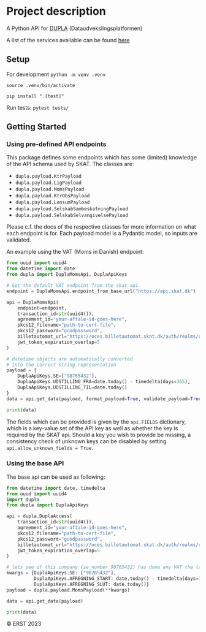 # Project description
A Python API for [DUPLA](https://dataudveksling.skat.dk/) (Dataudvekslingsplatformen)

A list of the services available can be found [here](https://dataudveksling.skat.dk/#/servicekatalog)

## Setup

For development
`python -m venv .venv`

`source .venv/bin/activate`

`pip install ".[test]"`

Run tests:
`pytest tests/`

## Getting Started

### Using pre-defined API endpoints

This package defines some endpoints which has some (limited) knowledge
of the API schema used by SKAT. The classes are:

* `dupla.payload.KtrPayload`
* `dupla.payload.LigPayload`
* `dupla.payload.MomsPayload`
* `dupla.payload.KtrObsPayload`
* `dupla.payload.LonsumPayload`
* `dupla.payload.SelskabSambeskatningPayload`
* `dupla.payload.SelskabSelvangivelsePayload`

Please c.f. the docs of the respective classes for more information
on what each endpoint is for. Each payload model is a Pydantic model, so inputs
are validated.


An example using the VAT (Moms in Danish) endpoint:

```python
from uuid import uuid4
from datetime import date
from dupla import DuplaMomsApi, DuplaApiKeys

# Get the default VAT endpoint from the skat api
endpoint = DuplaMomsApi.endpoint_from_base_url("https://api.skat.dk")

api = DuplaMomsApi(
    endpoint=endpoint,
    transaction_id=str(uuid4()),
    agreement_id="your-aftale-id-goes-here",
    pkcs12_filename="path-to-cert-file",
    pkcs12_password="goodpassword",
    billetautomat_url="https://oces.billetautomat.skat.dk/auth/realms/oces/certificates/cert",
    jwt_token_expiration_overlap=5
)

# datetime objects are automatically converted
# into the correct string representation
payload = {
    DuplaApiKeys.SE=["98765432"],
    DuplaApiKeys.UDSTILLING_FRA=date.today() - timedelta(days=365),
    DuplaApiKeys.UDSTILLING_TIL=date.today()
}
data = api.get_data(payload, format_payload=True, validate_payload=True)

print(data)
```

The fields which can be provided is given by the `api.FIELDS` dictionary,
which is a key-value set of the API key as well as whether the key is required
by the SKAT api. Should a key you wish to provide be missing, a consistency check of
unknown keys can be disabled by setting `api.allow_unknown_fields = True`.

### Using the base API

The base api can be used as following:

```python
from datetime import date, timedelta
from uuid import uuid4
import dupla
from dupla import DuplaApiKeys

api = dupla.DuplaAccess(
    transaction_id=str(uuid4()),
    agreement_id="your-aftale-id-goes-here",
    pkcs12_filename="path-to-cert-file",
    pkcs12_password="goodpassword",
    billetautomat_url="https://oces.billetautomat.skat.dk/auth/realms/oces/certificates/cert",
    jwt_token_expiration_overlap=5
)

# lets see if this company (se_number 98765432) has done any VAT the last year
kwargs = {DuplaApiKeys.SE: ["98765432"],
          DuplaApiKeys.AFREGNING_START: date.today() - timedelta(days=365),
          DuplaApiKeys.AFREGNING_SLUT: date.today()}
payload = dupla.payload.MomsPayload(**kwargs)

data = api.get_data(payload)

print(data)
```

© ERST 2023

